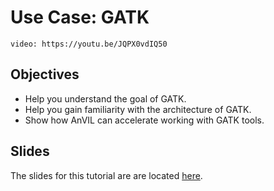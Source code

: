 # Use Case: GATK

`video: https://youtu.be/JQPX0vdIQ50`


## Objectives
 
* Help you understand the goal of GATK.
* Help you gain familiarity with the architecture of GATK.
* Show how AnVIL can accelerate working with GATK tools.

## Slides
The slides for this tutorial are are located [here](https://docs.google.com/presentation/d/1eMX835H_OpfBSqI_RvA6KcDVuzrxfhocVibA_kqgPZg).


